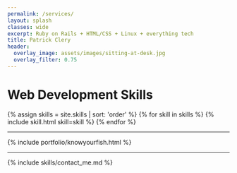 ```yaml
---
permalink: /services/
layout: splash
classes: wide
excerpt: Ruby on Rails + HTML/CSS + Linux + everything tech
title: Patrick Clery
header:
  overlay_image: assets/images/sitting-at-desk.jpg
  overlay_filter: 0.75
---
```


<div class="pagebreak"></div>

# Web Development Skills

<div class="skills">
{% assign skills = site.skills | sort: 'order' %}
{% for skill in skills %}
{% include skill.html skill=skill %}
{% endfor %}
</div>

***
{% include portfolio/knowyourfish.html %}

***

<div class="pagebreak"></div>
{% include skills/contact_me.md %}
